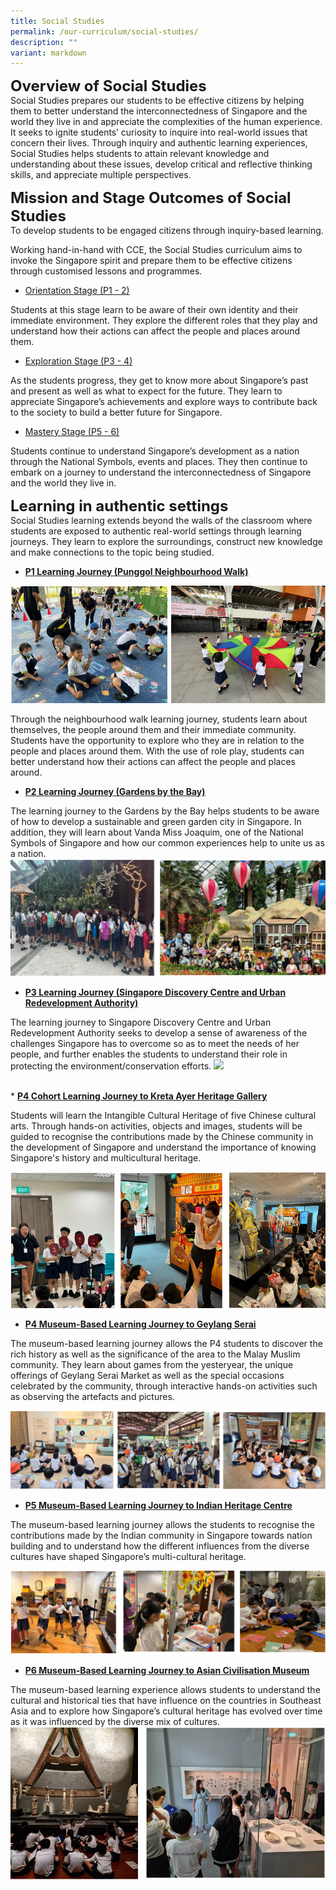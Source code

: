 ```yaml
---
title: Social Studies
permalink: /our-curriculum/social-studies/
description: ""
variant: markdown
---
```

**<font size="5">Overview of Social Studies</font>**<br>
Social Studies prepares our students to be effective citizens by helping them to better understand the interconnectedness of Singapore and the world they live in and appreciate the complexities of the human experience. It seeks to ignite students’ curiosity to inquire into real-world issues that concern their lives. Through inquiry and authentic learning experiences, Social Studies helps students to attain relevant knowledge and understanding about these issues, develop critical and reflective thinking skills, and appreciate multiple perspectives.

**<font size="5">Mission and Stage Outcomes of Social Studies</font>**<br>
To develop students to be engaged citizens through inquiry-based learning. <br>

Working hand-in-hand with CCE, the Social Studies curriculum aims to invoke the Singapore spirit and prepare them to be effective citizens through customised lessons and programmes.

*   <u>Orientation Stage (P1 - 2)</u>

Students at this stage learn to be aware of their own identity and their immediate environment. They explore the different roles that they play and understand how their actions can affect the people and places around them.

*   <u>Exploration Stage (P3 - 4)</u>

As the students progress, they get to know more about Singapore’s past and present as well as what to expect for the future. They learn to appreciate Singapore’s achievements and explore ways to contribute back to the society to build a better future for Singapore.  

*   <u>Mastery Stage (P5 - 6)</u>

Students continue to understand Singapore’s development as a nation through the National Symbols, events and places. They then continue to embark on a journey to understand the interconnectedness of Singapore and the world they live in.


**<font size="5">Learning in authentic settings</font>**<br>
Social Studies learning extends beyond the walls of the classroom where students are exposed to authentic real-world settings through learning journeys. They learn to explore the surroundings, construct new knowledge and make connections to the topic being studied. 

*   <u><b>P1 Learning Journey (Punggol Neighbourhood Walk)</b></u>

![](/images/Our%20Curriculum/SS2024P1.png)

Through the neighbourhood walk learning journey, students learn about themselves, the people around them and their immediate community. Students have the opportunity to explore who they are in relation to the people and places around them. With the use of role play, students can better understand how their actions can affect the people and places around.

*   <u><b>P2 Learning Journey (Gardens by the Bay)</b></u>

The learning journey to the Gardens by the Bay helps students to be aware of how to develop a sustainable and green garden city in Singapore. In addition, they will learn about Vanda Miss Joaquim, one of the National Symbols of Singapore and how our common experiences help to unite us as a nation.
![](/images/Our%20Curriculum/SS2024P2.png)
<br>
*   <u><b>P3 Learning Journey (Singapore Discovery Centre and Urban Redevelopment Authority)</b></u>

The learning journey to Singapore Discovery Centre and Urban Redevelopment Authority seeks to develop a sense of awareness of the challenges Singapore has to overcome so as to meet the needs of her people, and further enables the students to understand their role in protecting the environment/conservation efforts.
![](/images/Our%20Curriculum/ssv2.png)

<br>
*   <u><b>P4 Cohort Learning Journey to Kreta Ayer Heritage Gallery</b></u>

Students will learn the Intangible Cultural Heritage of five Chinese cultural arts. Through hands-on activities, objects and images, students will be guided to recognise the contributions made by the Chinese community in the development of Singapore and understand the importance of knowing Singapore's history and multicultural heritage.

![](/images/Our%20Curriculum/SS2024P401.png)
<br>
*   <u><b>P4 Museum-Based Learning Journey to Geylang Serai</b></u>

The museum-based learning journey allows the P4 students to discover the rich history as well as the significance of the area to the Malay Muslim community. They learn about games from the yesteryear, the unique offerings of Geylang Serai Market as well as the special occasions celebrated by the community, through interactive hands-on activities such as observing the artefacts and pictures.

![](/images/Our%20Curriculum/SS2024P402.png)
<br>
*   <u><b>P5 Museum-Based Learning Journey to Indian Heritage Centre</b></u>

The museum-based learning journey allows the students to recognise the contributions made by the Indian community in Singapore towards nation building and to understand how the different influences from the diverse cultures have shaped Singapore’s multi-cultural heritage.

![](/images/Our%20Curriculum/SS2024P5.png)
<br>
*   <u><b>P6 Museum-Based Learning Journey to Asian Civilisation Museum</b></u>

The museum-based learning experience allows students to understand the cultural and historical ties that have influence on the countries in Southeast Asia and to explore how Singapore’s cultural heritage has evolved over time as it was influenced by the diverse mix of cultures.
![](/images/Our%20Curriculum/SS2024P6.png)